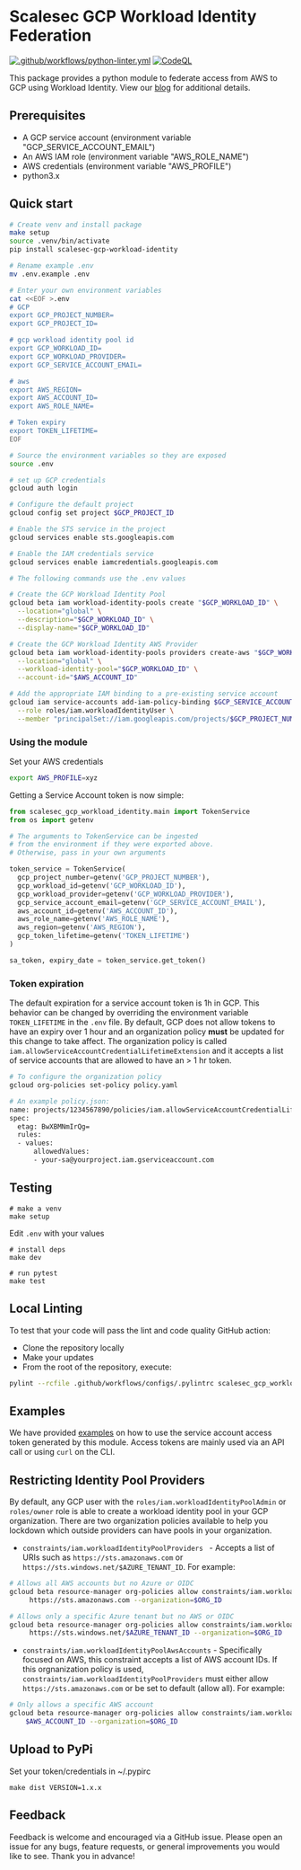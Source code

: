 # Scalesec GCP Workload Identity Federation

[![.github/workflows/python-linter.yml](https://github.com/ScaleSec/gcp-workload-identity-federation/actions/workflows/python-linter.yml/badge.svg)](https://github.com/ScaleSec/gcp-workload-identity-federation/actions/workflows/python-linter.yml) [![CodeQL](https://github.com/ScaleSec/gcp-workload-identity-federation/actions/workflows/codeql-analysis.yml/badge.svg)](https://github.com/ScaleSec/gcp-workload-identity-federation/actions/workflows/codeql-analysis.yml)

This package provides a python module to federate access from AWS to GCP using Workload Identity. View our [blog](https://scalesec.com/blog/access-gcp-from-aws-using-workload-identity-federation/) for additional details.

## Prerequisites
* A GCP service account (environment variable "GCP_SERVICE_ACCOUNT_EMAIL")
* An AWS IAM role (environment variable "AWS_ROLE_NAME")
* AWS credentials (environment variable "AWS_PROFILE")
* python3.x

## Quick start

```bash
# Create venv and install package
make setup
source .venv/bin/activate
pip install scalesec-gcp-workload-identity
```

```bash
# Rename example .env
mv .env.example .env
```

```bash
# Enter your own environment variables
cat <<EOF >.env
# GCP
export GCP_PROJECT_NUMBER=
export GCP_PROJECT_ID=

# gcp workload identity pool id
export GCP_WORKLOAD_ID=
export GCP_WORKLOAD_PROVIDER=
export GCP_SERVICE_ACCOUNT_EMAIL=

# aws
export AWS_REGION=
export AWS_ACCOUNT_ID=
export AWS_ROLE_NAME=

# Token expiry
export TOKEN_LIFETIME=
EOF
```

```bash
# Source the environment variables so they are exposed
source .env
```

```bash
# set up GCP credentials
gcloud auth login

# Configure the default project
gcloud config set project $GCP_PROJECT_ID

# Enable the STS service in the project
gcloud services enable sts.googleapis.com

# Enable the IAM credentials service
gcloud services enable iamcredentials.googleapis.com

# The following commands use the .env values

# Create the GCP Workload Identity Pool
gcloud beta iam workload-identity-pools create "$GCP_WORKLOAD_ID" \
  --location="global" \
  --description="$GCP_WORKLOAD_ID" \
  --display-name="$GCP_WORKLOAD_ID"

# Create the GCP Workload Identity AWS Provider
gcloud beta iam workload-identity-pools providers create-aws "$GCP_WORKLOAD_PROVIDER" \
  --location="global" \
  --workload-identity-pool="$GCP_WORKLOAD_ID" \
  --account-id="$AWS_ACCOUNT_ID"

# Add the appropriate IAM binding to a pre-existing service account
gcloud iam service-accounts add-iam-policy-binding $GCP_SERVICE_ACCOUNT_EMAIL \
  --role roles/iam.workloadIdentityUser \
  --member "principalSet://iam.googleapis.com/projects/$GCP_PROJECT_NUMBER/locations/global/workloadIdentityPools/$GCP_WORKLOAD_ID/attribute.aws_role/arn:aws:sts::${AWS_ACCOUNT_ID}:assumed-role/$AWS_ROLE_NAME"
```

### Using the module

Set your AWS credentials

```bash
export AWS_PROFILE=xyz
```

Getting a Service Account token is now simple:

```python
from scalesec_gcp_workload_identity.main import TokenService
from os import getenv

# The arguments to TokenService can be ingested
# from the environment if they were exported above.
# Otherwise, pass in your own arguments

token_service = TokenService(
  gcp_project_number=getenv('GCP_PROJECT_NUMBER'),
  gcp_workload_id=getenv('GCP_WORKLOAD_ID'),
  gcp_workload_provider=getenv('GCP_WORKLOAD_PROVIDER'),
  gcp_service_account_email=getenv('GCP_SERVICE_ACCOUNT_EMAIL'),
  aws_account_id=getenv('AWS_ACCOUNT_ID'),
  aws_role_name=getenv('AWS_ROLE_NAME'),
  aws_region=getenv('AWS_REGION'),
  gcp_token_lifetime=getenv('TOKEN_LIFETIME')
)

sa_token, expiry_date = token_service.get_token()
```

### Token expiration

The default expiration for a service account token is 1h in GCP. This behavior can be changed by overriding the environment variable `TOKEN_LIFETIME` in the `.env` file. By default, GCP does not allow tokens to have an expiry over 1 hour and an organization policy __must__ be updated for this change to take affect. The organization policy is called `iam.allowServiceAccountCredentialLifetimeExtension` and it accepts a list of service accounts that are allowed to have an > 1 hr token.

```bash
# To configure the organization policy
gcloud org-policies set-policy policy.yaml

# An example policy.json:
name: projects/1234567890/policies/iam.allowServiceAccountCredentialLifetimeExtension
spec:
  etag: BwXBMNmIrQg=
  rules:
  - values:
      allowedValues:
      - your-sa@yourproject.iam.gserviceaccount.com
```


## Testing

```shell
# make a venv
make setup
```

Edit `.env` with your values

```shell
# install deps
make dev

# run pytest
make test
```

## Local Linting

To test that your code will pass the lint and code quality GitHub action:

* Clone the repository locally
* Make your updates
* From the root of the repository, execute:
```bash
pylint --rcfile .github/workflows/configs/.pylintrc scalesec_gcp_workload_identity tests examples
```

## Examples

We have provided [examples](./examples) on how to use the service account access token generated by this module. Access tokens are mainly used via an API call or using `curl` on the CLI.

## Restricting Identity Pool Providers

By default, any GCP user with the `roles/iam.workloadIdentityPoolAdmin` or `roles/owner` role is able to create a workload identity pool in your GCP organization. There are two organization policies available to help you lockdown which outside providers can have pools in your organization.

* `constraints/iam.workloadIdentityPoolProviders ` - Accepts a list of URIs such as `https://sts.amazonaws.com` or `https://sts.windows.net/$AZURE_TENANT_ID`. For example:

```bash
# Allows all AWS accounts but no Azure or OIDC
gcloud beta resource-manager org-policies allow constraints/iam.workloadIdentityPoolProviders \
     https://sts.amazonaws.com --organization=$ORG_ID

# Allows only a specific Azure tenant but no AWS or OIDC
gcloud beta resource-manager org-policies allow constraints/iam.workloadIdentityPoolProviders \
     https://sts.windows.net/$AZURE_TENANT_ID --organization=$ORG_ID
```

* `constraints/iam.workloadIdentityPoolAwsAccounts` - Specifically focused on AWS, this constraint accepts a list of AWS account IDs. If this orgnanization policy is used, `constraints/iam.workloadIdentityPoolProviders` must either allow `https://sts.amazonaws.com` or be set to default (allow all). For example:

```bash
# Only allows a specific AWS account
gcloud beta resource-manager org-policies allow constraints/iam.workloadIdentityPoolAwsAccounts \
    $AWS_ACCOUNT_ID --organization=$ORG_ID
```

## Upload to PyPi

Set your token/credentials in ~/.pypirc

`make dist VERSION=1.x.x`

## Feedback

Feedback is welcome and encouraged via a GitHub issue. Please open an issue for any bugs, feature requests, or general improvements you would like to see. Thank you in advance!
